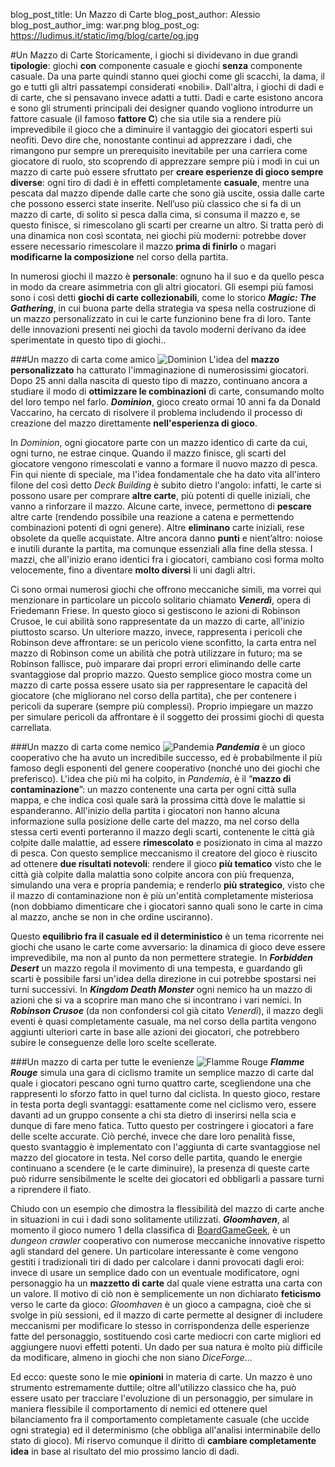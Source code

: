 blog_post_title: Un Mazzo di Carte
blog_post_author: Alessio
blog_post_author_img: war.png
blog_post_og: https://ludimus.it/static/img/blog/carte/og.jpg

#Un Mazzo di Carte
Storicamente, i giochi si dividevano in due grandi **tipologie**: giochi **con** componente casuale e giochi **senza** componente casuale. 
Da una parte quindi stanno quei giochi come gli scacchi, la dama, il go e tutti gli altri passatempi considerati «nobili». Dall'altra, i giochi di dadi e di carte, che si pensavano invece adatti a tutti.
Dadi e carte esistono ancora e sono gli strumenti principali dei designer quando vogliono introdurre un fattore casuale (il famoso **fattore C**) che sia utile sia a rendere più imprevedibile il gioco che a diminuire il vantaggio dei giocatori esperti sui neofiti.
Devo dire che, nonostante continui ad apprezzare i dadi, che rimangono pur sempre un prerequisito inevitabile per una carriera come giocatore di ruolo, sto scoprendo di apprezzare sempre più i modi in cui un mazzo di carte può essere sfruttato per **creare esperienze di gioco sempre diverse**: ogni tiro di dadi è in effetti completamente **casuale**, mentre una pescata dal mazzo dipende dalle carte che sono già uscite, ossia dalle carte che possono esserci state inserite. 
Nell’uso più classico che si fa di un mazzo di carte, di solito si pesca dalla cima, si consuma il mazzo e, se questo finisce, si rimescolano gli scarti per crearne un altro. Si tratta però di una dinamica non così scontata, nei giochi più moderni: potrebbe dover essere necessario rimescolare il mazzo **prima di finirlo** o magari **modificarne la composizione** nel corso della partita.

In numerosi giochi il mazzo è **personale**: ognuno ha il suo e da quello pesca in modo da creare asimmetria con gli altri giocatori. Gli esempi più famosi sono i così detti **giochi di carte collezionabili**, come lo storico _**Magic: The Gathering**_, in cui buona parte della strategia va spesa nella costruzione di un mazzo personalizzato in cui le carte funzionino bene fra di loro. Tante delle innovazioni presenti nei giochi da tavolo moderni derivano da idee sperimentate in questo tipo di giochi..


###Un mazzo di carta come amico
![Dominion](../static/img/blog/carte/dominion.png?t=1 "Dominion")
L'idea del **mazzo personalizzato** ha catturato l'immaginazione di numerosissimi giocatori. Dopo 25 anni dalla nascita di questo tipo di mazzo, continuano ancora a studiare il modo di **ottimizzare le combinazioni** di carte, consumando molto del loro tempo nel farlo. 
_**Dominion**_, gioco creato ormai 10 anni fa da Donald Vaccarino, ha cercato di risolvere il problema includendo il processo di creazione del mazzo direttamente **nell'esperienza di gioco**.

In _Dominion_, ogni giocatore parte con un mazzo identico di carte da cui, ogni turno, ne estrae cinque. Quando il mazzo finisce, gli scarti del giocatore vengono rimescolati e vanno a formare il nuovo mazzo di pesca. 
Fin qui niente di speciale, ma l'idea fondamentale che ha dato vita all'intero filone del così  detto _Deck Building_ è subito dietro l'angolo: infatti, le carte si possono usare per comprare **altre carte**, più potenti di quelle iniziali, che vanno a rinforzare il mazzo. Alcune carte, invece, permettono di **pescare** altre carte (rendendo possibile una reazione a catena e permettendo combinazioni potenti di ogni genere). Altre **eliminano** carte iniziali, rese obsolete da quelle acquistate. Altre ancora danno **punti** e nient’altro: noiose e inutili durante la partita, ma comunque essenziali alla fine della stessa. 
I mazzi, che all'inizio erano identici fra i giocatori, cambiano così forma molto velocemente, fino a diventare **molto diversi** li uni dagli altri.

Ci sono ormai numerosi giochi che offrono meccaniche simili, ma vorrei qui menzionare in particolare un piccolo solitario chiamato **_Venerdì_**, opera di Friedemann Friese. 
In questo gioco si gestiscono le azioni di Robinson Crusoe, le cui abilità sono rappresentate da un mazzo di carte, all'inizio piuttosto scarso. Un ulteriore mazzo, invece, rappresenta i pericoli che Robinson deve affrontare: se un pericolo viene sconfitto, la carta entra nel mazzo di Robinson come un abilità che potrà utilizzare in futuro; ma se Robinson fallisce, può imparare dai propri errori eliminando delle carte svantaggiose dal proprio mazzo. 
Questo semplice gioco mostra come un mazzo di carte possa essere usato sia per rappresentare le capacità del giocatore (che migliorano nel corso della partita), che per contenere i pericoli da superare (sempre più complessi). 
Proprio impiegare un mazzo per simulare pericoli da affrontare è il soggetto dei prossimi giochi di questa carrellata.


###Un mazzo di carta come nemico
![Pandemia](../static/img/blog/carte/pandemia.png?t=1 "Pandemia")
**_Pandemia_** è un gioco cooperativo che ha avuto un incredibile successo, ed è probabilmente il più famoso degli esponenti del genere cooperativo (nonché uno dei giochi che preferisco). L'idea che più mi ha colpito, in _Pandemia_, è il “**mazzo di contaminazione**”: un mazzo contenente una carta per ogni città sulla mappa, e che indica così quale sarà la prossima città dove le malattie si espanderanno. 
All'inizio della partita i giocatori non hanno alcuna informazione sulla posizione delle carte del mazzo, ma nel corso della stessa certi eventi porteranno il mazzo degli scarti, contenente le città già colpite dalle malattie, ad essere **rimescolato** e posizionato in cima al mazzo di pesca. 
Con questo semplice meccanismo il creatore del gioco è riuscito ad ottenere **due risultati notevoli**: rendere il gioco **più tematico** visto che le città già colpite dalla malattia sono colpite ancora con più frequenza, simulando una vera e propria pandemia; e renderlo **più strategico**, visto che il mazzo di contaminazione non è più un'entità completamente misteriosa (non dobbiamo dimenticare che i giocatori sanno quali sono le carte in cima al mazzo, anche se non in che ordine usciranno).

Questo **equilibrio fra il casuale ed il deterministico** è un tema ricorrente nei giochi che usano le carte come avversario: la dinamica di gioco deve essere imprevedibile, ma non al punto da non permettere strategie. 
In _**Forbidden Desert**_ un mazzo regola il movimento di una tempesta, e guardando gli scarti è possibile farsi un'idea della direzione in cui potrebbe spostarsi nei turni successivi. 
In _**Kingdom Death Monster**_ ogni nemico ha un mazzo di azioni che si va a scoprire man mano che si incontrano i vari nemici. 
In _**Robinson Crusoe**_ (da non confondersi col già citato _Venerdì_), il mazzo degli eventi è quasi completamente casuale, ma nel corso della partita vengono aggiunti ulteriori carte in base alle azioni dei giocatori, che potrebbero subire le conseguenze delle loro scelte scellerate.


###Un mazzo di carta per tutte le evenienze
![Flamme Rouge](../static/img/blog/carte/flammerouge.png?t=1 "Flamme Rouge")
_**Flamme Rouge**_ simula una gara di ciclismo tramite un semplice mazzo di carte dal quale i giocatori pescano ogni turno quattro carte, scegliendone una che rappresenti lo sforzo fatto in quel turno dal ciclista. 
In questo gioco, restare in testa porta degli svantaggi: esattamente come nel ciclismo vero, essere davanti ad un gruppo consente a chi sta dietro di inserirsi nella scia e dunque di fare meno fatica. Tutto questo per costringere i giocatori a fare delle scelte accurate. Ciò perché, invece che dare loro penalità fisse, questo svantaggio è implementato con l'aggiunta di carte svantaggiose nel mazzo del giocatore in testa. Nel corso delle partita, quando le energie continuano a scendere (e le carte diminuire), la presenza di queste carte può ridurre sensibilmente le scelte dei giocatori ed obbligarli a passare turni a riprendere il fiato.

Chiudo con un esempio che dimostra la flessibilità del mazzo di carte anche in situazioni in cui i dadi sono solitamente utilizzati. _**Gloomhaven**_, al momento il gioco numero 1 della classifica di  [BoardGameGeek](https://ludimus.it/blog/2018-06-09-mini-guida-a-boardgamegeek.html), è un _dungeon crawler_ cooperativo con numerose meccaniche innovative rispetto agli standard del genere. Un particolare interessante è come vengono gestiti i tradizionali tiri di dado per calcolare i danni provocati dagli eroi: invece di usare un semplice dado con un eventuale modificatore, ogni personaggio ha un **mazzetto di carte** dal quale viene estratta una carta con un valore. Il motivo di ciò non è semplicemente un non dichiarato **feticismo** verso le carte da gioco: _Gloomhaven_ è un gioco a campagna, cioè che si svolge in più sessioni, ed il mazzo di carte permette al designer di includere meccanismi per modificare lo stesso in corrispondenza delle esperienze fatte del personaggio, sostituendo così carte mediocri con carte migliori ed aggiungere nuovi effetti potenti. Un dado per sua natura è molto più difficile da modificare, almeno in giochi che non siano _DiceForge_...

Ed ecco: queste sono le mie **opinioni** in materia di carte. Un mazzo è uno strumento estremamente duttile; oltre all'utilizzo classico che ha, può essere usato per tracciare l'evoluzione di un personaggio, per simulare in maniera flessibile il comportamento di nemici ed ottenere quel bilanciamento fra il comportamento completamente casuale (che uccide ogni strategia) ed il determinismo (che obbliga all'analisi interminabile dello stato di gioco).
Mi riservo comunque il diritto di **cambiare completamente idea** in base al risultato del mio prossimo lancio di dadi.

